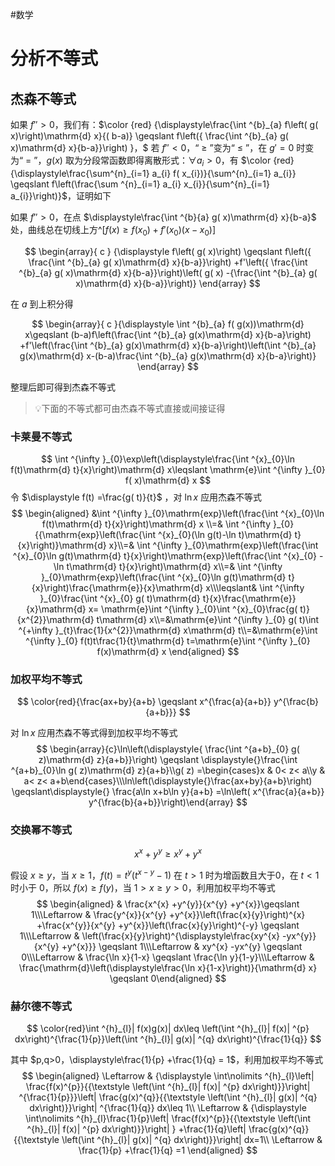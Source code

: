 #数学

# 分析不等式

## 杰森不等式

如果 $\displaystyle f''>0$，我们有：$\color {red} {\displaystyle\frac{\int ^{b}_{a} f\left( g( x)\right)\mathrm{d} x}{( b-a)} \geqslant f\left({ \frac{\int ^{b}_{a} g( x)\mathrm{d} x}{b-a}}\right) }，$ 若 $\displaystyle f''< 0$，“ $\geqslant$ ”变为“ $\leqslant$ ”，在 $g'=0$ 时变为“ $=$ ”，$g(x)$ 取为分段常函数即得离散形式：$\forall a_i>0$，有 $\color {red} {\displaystyle\frac{\sum^{n}_{i=1} a_{i} f( x_{i})}{\sum^{n}_{i=1} a_{i}} \geqslant f\left(\frac{\sum ^{n}_{i=1} a_{i} x_{i}}{\sum^{n}_{i=1} a_{i}}\right)}$，证明如下

如果 $\displaystyle f''>0$，在点 $\displaystyle\frac{\int ^{b}{a} g( x)\mathrm{d} x}{b-a}$ 处，曲线总在切线上方^[$f(x)\geqslant f(x_0)+f'(x_0)(x-x_0)$]

$$
\begin{array}{ c }
{\displaystyle f\left( g( x)\right) \geqslant f\left({ \frac{\int ^{b}_{a} g( x)\mathrm{d} x}{b-a}}\right) +f'\left({ \frac{\int ^{b}_{a} g( x)\mathrm{d} x}{b-a}}\right)\left( g( x) -{\frac{\int ^{b}_{a} g( x)\mathrm{d} x}{b-a}}\right)}
\end{array}
$$

在 $a$ 到上积分得

$$
\begin{array}{ c }{\displaystyle
\int ^{b}_{a} f( g(x))\mathrm{d} x\geqslant (b-a)f\left(\frac{\int ^{b}_{a} g(x)\mathrm{d} x}{b-a}\right) +f'\left(\frac{\int ^{b}_{a} g(x)\mathrm{d} x}{b-a}\right)\left(\int ^{b}_{a} g(x)\mathrm{d} x-(b-a)\frac{\int ^{b}_{a} g(x)\mathrm{d} x}{b-a}\right)}
\end{array}
$$

整理后即可得到杰森不等式

> 💡下面的不等式都可由杰森不等式直接或间接证得

### 卡莱曼不等式
$$
\int ^{\infty }_{0}\exp\left(\displaystyle\frac{\int ^{x}_{0}\ln f(t)\mathrm{d} t}{x}\right)\mathrm{d} x\leqslant \mathrm{e}\int ^{\infty }_{0} f( x)\mathrm{d} x
$$
令 $\displaystyle f(t) =\frac{g( t)}{t}$ ，对 $\ln x$ 应用杰森不等式
$$
\begin{aligned} &\int ^{\infty }_{0}\mathrm{exp}\left(\frac{\int ^{x}_{0}\ln f(t)\mathrm{d} t}{x}\right)\mathrm{d} x \\=& \int ^{\infty }_{0}{{\mathrm{exp}\left(\frac{\int ^{x}_{0}(\ln g(t)-\ln t)\mathrm{d} t}{x}\right)}\mathrm{d} x}\\=& \int ^{\infty }_{0}\mathrm{exp}\left(\frac{\int ^{x}_{0}\ln g(t)\mathrm{d} t}{x}\right)\mathrm{exp}\left(\frac{\int ^{x}_{0} -\ln t\mathrm{d} t}{x}\right)\mathrm{d} x\\=& \int ^{\infty }_{0}\mathrm{exp}\left(\frac{\int ^{x}_{0}\ln g(t)\mathrm{d} t}{x}\right)\frac{\mathrm{e}}{x}\mathrm{d} x\\\leqslant& \int ^{\infty }_{0}\frac{\int ^{x}_{0} g( t)\mathrm{d} t}{x}\frac{\mathrm{e}}{x}\mathrm{d} x= \mathrm{e}\int ^{\infty }_{0}\int ^{x}_{0}\frac{g( t)}{x^{2}}\mathrm{d} t\mathrm{d} x\\=&\mathrm{e}\int ^{\infty }_{0} g( t)\int ^{+\infty }_{t}\frac{1}{x^{2}}\mathrm{d} x\mathrm{d} t\\=&\mathrm{e}\int ^{\infty }_{0} f(t)t\frac{1}{t}\mathrm{d} t=\mathrm{e}\int ^{\infty }_{0} f(x)\mathrm{d} x \end{aligned}
$$

### 加权平均不等式

$$
\color{red}{\frac{ax+by}{a+b} \geqslant x^{\frac{a}{a+b}} y^{\frac{b}{a+b}}}
$$

对 $\ln x$ 应用杰森不等式得到加权平均不等式
$$
\begin{array}{c}\ln\left(\displaystyle{ \frac{\int ^{a+b}_{0} g( z)\mathrm{d} z}{a+b}}\right) \geqslant \displaystyle{}\frac{\int ^{a+b}_{0}\ln g( z)\mathrm{d} z}{a+b}\\g( z) =\begin{cases}x & 0< z< a\\y & a< z< a+b\end{cases}\\\ln\left(\displaystyle{}\frac{ax+by}{a+b}\right) \geqslant\displaystyle{} \frac{a\ln x+b\ln y}{a+b} =\ln\left( x^{\frac{a}{a+b}} y^{\frac{b}{a+b}}\right)\end{array}
$$

### 交换幂不等式
$$x^x+y^y\geqslant x^y+y^x$$

假设 $\displaystyle x\geqslant y$，当 $\displaystyle x\geqslant 1$，$\displaystyle f( t) =t^{y}\left( t^{x-y} -1\right)$ 在 $t>1$ 时为增函数且大于0，在 $t<1$ 时小于 $0$，所以 $\displaystyle f( x) \geqslant f( y)$，当 $\displaystyle 1 >x\geqslant y >0$，利用加权平均不等式
$$
\begin{aligned} & \frac{x^{x} +y^{y}}{x^{y} +y^{x}}\geqslant 1\\\Leftarrow  & \frac{y^{x}}{x^{y} +y^{x}}\left(\frac{x}{y}\right)^{x} +\frac{x^{y}}{x^{y} +y^{x}}\left(\frac{x}{y}\right)^{-y} \geqslant 1\\\Leftarrow  & \left(\frac{x}{y}\right)^{\displaystyle\frac{xy^{x} -yx^{y}}{x^{y} +y^{x}}} \geqslant 1\\\Leftarrow  & xy^{x} -yx^{y} \geqslant 0\\\Leftarrow  & \frac{\ln x}{1-x} \geqslant \frac{\ln y}{1-y}\\\Leftarrow  & \frac{\mathrm{d}\left(\displaystyle\frac{\ln x}{1-x}\right)}{\mathrm{d} x} \geqslant 0\end{aligned}
$$

### 赫尔德不等式

$$
\color{red}\int ^{h}_{l}| f(x)g(x)| dx\leq \left(\int ^{h}_{l}| f(x)| ^{p} dx\right)^{\frac{1}{p}}\left(\int ^{h}_{l}| g(x)| ^{q} dx\right)^{\frac{1}{q}}
$$

其中 $p,q>0，\displaystyle\frac{1}{p} +\frac{1}{q} = 1$，利用加权平均不等式
$$
\begin{aligned}
    \Leftarrow  & {\displaystyle \int\nolimits ^{h}_{l}\left| \frac{f(x)^{p}}{{\textstyle \left(\int ^{h}_{l}| f(x)| ^{p} dx\right)}}\right| ^{\frac{1}{p}}}\left| \frac{g(x)^{q}}{{\textstyle \left(\int ^{h}_{l}| g(x)| ^{q} dx\right)}}\right|  ^{\frac{1}{q}} dx\leq 1\\
    \Leftarrow  & {\displaystyle \int\nolimits ^{h}_{l}\frac{1}{p}\left| \frac{f(x)^{p}}{{\textstyle \left(\int ^{h}_{l}| f(x)| ^{p} dx\right)}}\right| } +\frac{1}{q}\left| \frac{g(x)^{q}}{{\textstyle \left(\int ^{h}_{l}| g(x)| ^{q} dx\right)}}\right| dx=1\\
    \Leftarrow  & \frac{1}{p} +\frac{1}{q} =1
    \end{aligned}
$$
